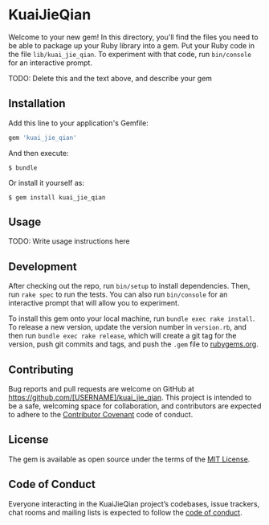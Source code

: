 # KuaiJieQian

Welcome to your new gem! In this directory, you'll find the files you need to be able to package up your Ruby library into a gem. Put your Ruby code in the file `lib/kuai_jie_qian`. To experiment with that code, run `bin/console` for an interactive prompt.

TODO: Delete this and the text above, and describe your gem

## Installation

Add this line to your application's Gemfile:

```ruby
gem 'kuai_jie_qian'
```

And then execute:

    $ bundle

Or install it yourself as:

    $ gem install kuai_jie_qian

## Usage

TODO: Write usage instructions here

## Development

After checking out the repo, run `bin/setup` to install dependencies. Then, run `rake spec` to run the tests. You can also run `bin/console` for an interactive prompt that will allow you to experiment.

To install this gem onto your local machine, run `bundle exec rake install`. To release a new version, update the version number in `version.rb`, and then run `bundle exec rake release`, which will create a git tag for the version, push git commits and tags, and push the `.gem` file to [rubygems.org](https://rubygems.org).

## Contributing

Bug reports and pull requests are welcome on GitHub at https://github.com/[USERNAME]/kuai_jie_qian. This project is intended to be a safe, welcoming space for collaboration, and contributors are expected to adhere to the [Contributor Covenant](http://contributor-covenant.org) code of conduct.

## License

The gem is available as open source under the terms of the [MIT License](https://opensource.org/licenses/MIT).

## Code of Conduct

Everyone interacting in the KuaiJieQian project’s codebases, issue trackers, chat rooms and mailing lists is expected to follow the [code of conduct](https://github.com/[USERNAME]/kuai_jie_qian/blob/master/CODE_OF_CONDUCT.md).
